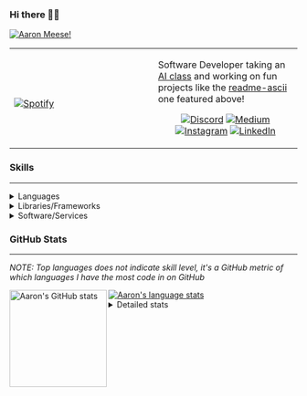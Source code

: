 ### Hi there 👋🏻
[![Aaron Meese!](https://user-images.githubusercontent.com/17814535/88975338-a2aabf00-d27f-11ea-963f-8a19608716b4.png)](https://github.com/ajmeese7/readme-ascii "README ASCII")

<!-- Modified from project here: https://github.com/novatorem/novatorem -->
<table width="100%"> 
  <tr>
  <td width="50%">
      
&nbsp; <br> [![Spotify](https://ajmeese7.vercel.app/api/spotify-playing)](https://open.spotify.com/user/ajmeese)

  </td>
  <td width="50%">

Software Developer taking an [AI class](https://courses.edx.org/courses/BerkeleyX/CS188.1x-4/1T2015/course/) and working on fun 
projects like the [readme-ascii](https://github.com/ajmeese7/readme-ascii) one featured above!
<br><p align="center">
  [![Discord](https://img.shields.io/badge/discord-ajmeese7%234835-369?style=flat-square&logo=discord&logoColor=white&color=purple)](https://discord.gg/PxRTQg3)
  [![Medium](https://img.shields.io/badge/medium-ajmeese7-1DB954?style=flat-square&logo=medium&logoColor=white)](https://link.aaronmeese.com/medium)<br>
  [![Instagram](https://img.shields.io/badge/instagram-ajmeese7-1DB954?style=flat-square&logo=instagram&logoColor=white&color=c13584)](https://link.aaronmeese.com/instagram)
  [![LinkedIn](https://img.shields.io/badge/linkedIn-aaronmeese-1DB954?style=flat-square&logo=linkedin&logoColor=white&color=blue)](https://link.aaronmeese.com/linkedin)
</p>
  </td>
  </table>

[//]: <> (The `&nbsp;` is to have Aphelion take up more space)

### Skills ###
----
<details>
<summary>Languages</summary>

+ JavaScript
+ HTML
+ CSS
    + [README ASCII](https://github.com/ajmeese7/readme-ascii)
+ PHP
+ Java
    + [BRCC Java](https://github.com/ajmeese7/brcc-java)
    + [Euler Problems](https://github.com/ajmeese7/euler-problems)

</details>
<details>
<summary>Libraries/Frameworks</summary>

+ NodeJS
    + [Snapchat Share](https://github.com/ajmeese7/snapchat-share)
    + [FRC Spreadsheets](https://github.com/ajmeese7/frc-spreadsheets)
+ Cordova
+ jQuery
+ Discord.js
    + [Spambot](https://github.com/ajmeese7/spambot)
    + [Automatic Reactions](https://github.com/ajmeese7/automatic-reactions)
    + [Multiple Reactions](https://github.com/ajmeese7/multiple-reactions)
    + [Galley Calls](https://github.com/ajmeese7/galley-calls)
+ Puppeteer
    + [README ASCII](https://github.com/ajmeese7/readme-ascii)
    + [Dynamic Page Retrieval](https://github.com/ajmeese7/dynamic-page-retrieval)
+ Nightmare.js
    + [Steam Queue Clicker](https://github.com/ajmeese7/steam-queue-clicker)
    + [Repbot](https://github.com/ajmeese7/repbot)
+ Express
    + [Galley Calls](https://github.com/ajmeese7/galley-calls)
+ json-fs-store
    + [Multiple Reactions](https://github.com/ajmeese7/multiple-reactions)
+ pdf-lib
+ async

</details>
<details>
<summary>Software/Services</summary>

+ Wallpaper Engine
    + [Random Wallpaper](https://github.com/ajmeese7/random-wallpaper)
    + [Image of the Day](https://github.com/ajmeese7/image-of-the-day)
+ phpMyAdmin
+ Cloudinary
+ Firefox Extensions
    + [Chess Next Move](https://github.com/ajmeese7/chess-next-move)
    + [Gmail Label Organizer](https://github.com/ajmeese7/gmail-label-organizer)
+ Google Analytics
+ Heroku
+ Nexmo
+ Twilio
    + [Galley Calls](https://github.com/ajmeese7/galley-calls)
+ Auth0
+ OneSignal

</details>
<!--
<details>
<summary>Soft Skills</summary>
+ English/Grammar
+ SEO
    <!-- + TODO: Add my site examples after I finish improving them --
</details>
-->

### GitHub Stats ###
----
*NOTE: Top languages does not indicate skill level, it's a GitHub metric of which languages I have the most code in on GitHub*

<a href="https://profile-summary-for-github.com/user/ajmeese7">
  <img align="left" height="170px" src="https://github-readme-stats.vercel.app/api?username=ajmeese7&show_icons=true&line_height=27&count_private=true&include_all_commits=true" alt="Aaron's GitHub stats"/>
  <img src="https://github-readme-stats.vercel.app/api/top-langs/?username=ajmeese7&hide_langs_below=5&layout=compact" alt="Aaron's language stats"/>
</a>

<details>
<summary>Detailed stats</summary>

### :zap: Recent Activity
<!--START_SECTION:activity-->
1. 🗣 Commented on [#3](https://github.com//ajmeese7/automatic-reactions/issues/3) in [ajmeese7/automatic-reactions](https://github.com//ajmeese7/automatic-reactions)
2. 🗣 Commented on [#3](https://github.com//ajmeese7/steam-summary/issues/3) in [ajmeese7/steam-summary](https://github.com//ajmeese7/steam-summary)
3. ❗️ Closed issue [#2](https://github.com//ajmeese7/galley-calls/issues/2) in [ajmeese7/galley-calls](https://github.com//ajmeese7/galley-calls)
4. ❗️ Opened issue [#2](https://github.com//ajmeese7/galley-calls/issues/2) in [ajmeese7/galley-calls](https://github.com//ajmeese7/galley-calls)
5. ❗️ Closed issue [#3](https://github.com//ajmeese7/steam-summary/issues/3) in [ajmeese7/steam-summary](https://github.com//ajmeese7/steam-summary)
<!--END_SECTION:activity-->

### 🧐 Waka Stats
<!--START_SECTION:waka-->
**🐱 My Github Data** 

> 🏆 582 Contributions in the Year 2020
 > 
> 📦 45.5 kB Used in Github's Storage 
 > 
> 💼 Opted to Hire
 > 
> 📜 45 Public Repositories
 > 
> 🔑 15 Private Repositories 

**I'm an Early 🐤** 

```text
🌞 Morning    185 commits    ████████░░░░░░░░░░░░░░░░░   31.9% 
🌆 Daytime    250 commits    ██████████░░░░░░░░░░░░░░░   43.1% 
🌃 Evening    139 commits    ██████░░░░░░░░░░░░░░░░░░░   23.97% 
🌙 Night      6 commits      ░░░░░░░░░░░░░░░░░░░░░░░░░   1.03%

```
📅 **I'm Most Productive on Saturday** 

```text
Monday       73 commits     ███░░░░░░░░░░░░░░░░░░░░░░   12.59% 
Tuesday      69 commits     ███░░░░░░░░░░░░░░░░░░░░░░   11.9% 
Wednesday    75 commits     ███░░░░░░░░░░░░░░░░░░░░░░   12.93% 
Thursday     76 commits     ███░░░░░░░░░░░░░░░░░░░░░░   13.1% 
Friday       94 commits     ████░░░░░░░░░░░░░░░░░░░░░   16.21% 
Saturday     110 commits    ████░░░░░░░░░░░░░░░░░░░░░   18.97% 
Sunday       83 commits     ███░░░░░░░░░░░░░░░░░░░░░░   14.31%

```


📊 **This Week I Spent My Time On** 

```text
⌚︎ Time Zone: America/Chicago

💬 Programming Languages: 
JavaScript               15 hrs 25 mins      ████████████████████░░░░░   82.59% 
Markdown                 2 hrs 6 mins        ██░░░░░░░░░░░░░░░░░░░░░░░   11.32% 
EJS                      31 mins             ░░░░░░░░░░░░░░░░░░░░░░░░░   2.85% 
PHP                      8 mins              ░░░░░░░░░░░░░░░░░░░░░░░░░   0.75% 
CSS                      7 mins              ░░░░░░░░░░░░░░░░░░░░░░░░░   0.66%

🐱‍💻 Projects: 
galley-calls             10 hrs 10 mins      █████████████░░░░░░░░░░░░   54.48% 
automatic-reactions      3 hrs 35 mins       ████░░░░░░░░░░░░░░░░░░░░░   19.2% 
snapchat-share           1 hr 57 mins        ██░░░░░░░░░░░░░░░░░░░░░░░   10.47% 
ajmeese7                 1 hr 33 mins        ██░░░░░░░░░░░░░░░░░░░░░░░   8.39% 
legendary-octo-waffle    28 mins             ░░░░░░░░░░░░░░░░░░░░░░░░░   2.55%

```

**I Mostly Code in JavaScript** 

```text
JavaScript               22 repos            ██████████████░░░░░░░░░░░   56.41% 
HTML                     5 repos             ███░░░░░░░░░░░░░░░░░░░░░░   12.82% 
Java                     4 repos             ██░░░░░░░░░░░░░░░░░░░░░░░   10.26% 
Python                   3 repos             ██░░░░░░░░░░░░░░░░░░░░░░░   7.69% 
CSS                      2 repos             █░░░░░░░░░░░░░░░░░░░░░░░░   5.13%

```



<!--END_SECTION:waka-->
</details>
